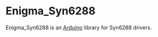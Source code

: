 Enigma_Syn6288
==========
Enigma_Syn6288 is an [Arduino](http://arduino.cc) library for Syn6288 drivers.
